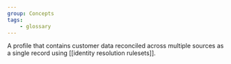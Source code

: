 ```yaml
---
group: Concepts
tags:
    - glossary
---
```

A profile that contains customer data reconciled across multiple sources as a single record using [[identity resolution rulesets]].